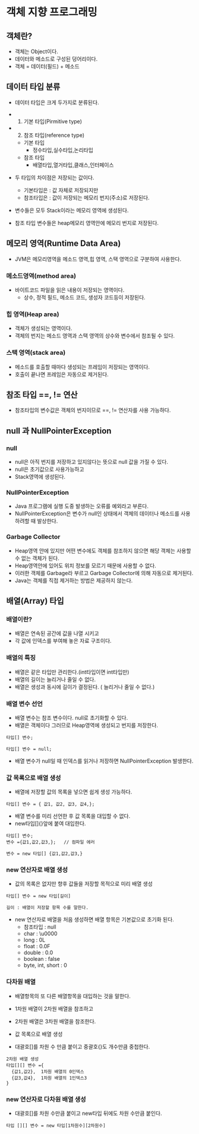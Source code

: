 # 객체 지향 프로그래밍

## 객체란?
- 객체는 Object이다.
- 데이터와 메소드로 구성된 덩어리이다.
- 객체 = 데이터(필드) + 메소드

## 데이터 타입 분류
- 데이터 타입은 크게 두가지로 분류된다.
- 1. 기본 타입(Pirmitive type)
- 2. 참조 타입(reference type)
  - 기본 타입
    - 정수타입,실수타입,논리타입
  - 참조 타입
    - 배열타입,열거타입,클래스,인터페이스
- 두 타입의 차이점은 저장되는 값이다.
  - 기본타입은 : 값 자체로 저장되지만
  - 참조타입은 : 값이 저장되는 메모리 번지(주소)로 저장된다.

- 변수들은 모두 Stack이라는 메모리 영역에 생성된다.
- 참조 타입 변수들은 heap메모리 영역안에 메모리 번지로 저장된다.

## 메모리 영역(Runtime Data Area)
- JVM은 메모리영역을 메소드 영역,힙 영역, 스택 영역으로 구분하여 사용한다.

### 메소드영역(method area)
- 바이트코드 파일을 읽은 내용이 저장되는 영역이다.
  - 상수, 정적 필드, 메소드 코드, 생성자 코드등이 저장된다.

### 힙 영역(Heap area)
- 객체가 생성되는 영역이다.
- 객체의 번지는 메소드 영역과 스택 영역의 상수와 변수에서 참조될 수 있다.

### 스택 영역(stack area)
- 메소드를 호출할 때마다 생성되는 프레임이 저장되는 영역이다.
- 호출이 끝나면 프레임은 자동으로 제거된다.

## 참조 타입 ==, != 연산
- 참조타입의 변수값은 객체의 번지이므로 ==, != 연산자를 사용 가능하다.

## null 과 NullPointerException

### null
- null은 아직 번지를 저장하고 있지않다는 뜻으로 null 값을 가질 수 있다.
- null은 초기값으로 사용가능하고
- Stack영역에 생성된다.

### NullPointerException
- Java 프로그램에 실행 도중 발생하는 오류를 예외라고 부른다.
- NullPointerException은 변수가 null인 상태에서 객체의 데이터나 메소드를 사용하려할 때 발상한다.

### Garbage Collector
- Heap영역 안에 있지만 어떤 변수에도 객체를 참조하지 않으면 해당 객체는 사용할 수 없는 객체가 된다.
- Heap영역안에 있어도 위치 정보를 모르기 때문에 사용할 수 없다.
- 이러한 객체를 Garbage라 부르고 Garbage Collector에 의해 자동으로 제거된다.
- Java는 객체를 직접 제거하는 방법은 제공하지 않는다.

## 배열(Array) 타입

### 배열이란?
- 배열은 연속된 공간에 값을 나열 시키고
- 각 값에 인덱스를 부여해 놓은 자료 구조이다.

### 배열의 특징
- 배열은 같은 타입만 관리한다.(int타입이면 int타입만)
- 배열의 길이는 늘리거나 줄일 수 없다.
- 배열은 생성과 동시에 길이가 결정된다. ( 늘리거나 줄일 수 없다.)

### 배열 변수 선언
- 배열 변수는 참조 변수이다. null로 초기화할 수 있다.
- 배열은 객체이다 그러므로 Heap영역에 생성되고 번지를 저장한다.
```
타입[] 변수;

타입[] 변수 = null;
```
- 배열 변수가 null일 때 인덱스를 읽거나 저장하면 NullPointerException 발생한다.

### 값 목록으로 배열 생성
- 배열에 저장할 값의 목록을 넣으면 쉽게 생성 가능하다.
```
타입[] 변수 = { 값1, 값2, 값3, 값4,};  
```

- 배열 변수를 미리 선언한 후 값 목록을 대입할 수 없다.
- new타입[]{}앞에 붙여 대입한다.
```
타입[] 변수;
변수 ={값1,값2,값3,};   // 컴파일 에러

변수 = new 타입[] {값1,값2,값3,}
```

### new 연산자로 배열 생성
- 값의 목록은 없지만 향후 값들을 저장할 목적으로 미리 배열 생성
```
타입[] 변수 = new 타입[길이]

길이 : 배열이 저장할 항목 수를 말한다.
```
- new 연산자로 배열을 처음 생성하면 배열 항목은 기본값으로 초기화 된다.
  - 참조타입 : null
  - char : \u0000
  - long : 0L
  - float : 0.0F
  - double : 0.0
  - boolean : false
  - byte, int, short : 0

### 다차원 배열
- 배열항목의 또 다른 배열항목을 대입하는 것을 말한다.
- 1차원 배열이 2차원 배열을 참조하고 
- 2차원 배열은 3차원 배열을 참조한다.

- 값 목록으로 배열 생성
- 대괄호[]를 차원 수 만큼 붙이고 중괄호{}도 개수만큼 중첩한다.
```
2차원 배열 생성
타입[][] 변수 ={
  {값1,값2},  1차원 배열의 0인덱스
  {값3,값4},  1차원 배열의 1인덱스3
}

```

### new 연산자로 다차원 배열 생성
- 대괄호[]를 차원 수만큼 붙이고 new타입 뒤에도 차원 수만큼 붙인다.
```
타입 [][] 변수 = new 타입[1차원수][2차원수]
```